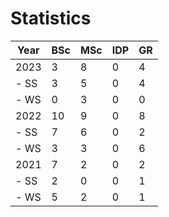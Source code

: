 # Statistics

| Year | BSc | MSc | IDP | GR |
|------|-----|-----|-----|----|
| 2023 |   3 |   8 |   0 |  4 |
| - SS |   3 |   5 |   0 |  4 |
| - WS |   0 |   3 |   0 |  0 |
| 2022 |  10 |   9 |   0 |  8 |
| - SS |   7 |   6 |   0 |  2 |
| - WS |   3 |   3 |   0 |  6 |
| 2021 |   7 |   2 |   0 |  2 |
| - SS |   2 |   0 |   0 |  1 |
| - WS |   5 |   2 |   0 |  1 |
